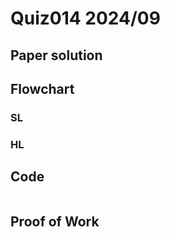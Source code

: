 # Quiz014 2024/09

## Paper solution


## Flowchart
### SL


### HL


## Code
```.py
```

## Proof of Work

